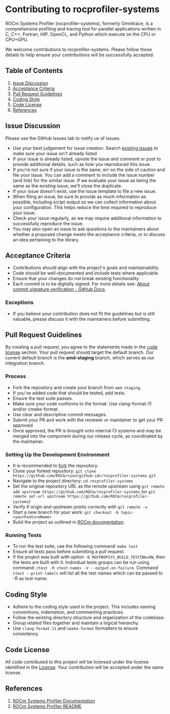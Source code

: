 <head>
  <meta charset="UTF-8">
  <meta name="description" content="Contributing to rocprofiler-systems">
  <meta name="keywords" content="ROCm, contributing, rocprofiler-systems">
</head>

# Contributing to rocprofiler-systems #

ROCm Systems Profiler (rocprofiler-systems), formerly Omnitrace, is a comprehensive profiling and tracing tool for parallel applications written in C, C++, Fortran, HIP, OpenCL, and Python which execute on the CPU or CPU+GPU.

We welcome contributions to rocprofiler-systems.  Please follow these details to help ensure your contributions will be successfully accepted.

## Table of Contents ##

1. [Issue Discussion](#issue-discussion)
2. [Acceptance Criteria](#acceptance-criteria)
3. [Pull Request Guidelines](#pull-request-guidelines)
4. [Coding Style](#coding-style)
5. [Code License](#code-license)
6. [References](#references)

## Issue Discussion ##

Please use the GitHub Issues tab to notify us of issues.

* Use your best judgement for issue creation. Search [existing issues](https://github.com/ROCm/rocprofiler-systems/issues) to make sure your issue isn't already listed
* If your issue is already listed, upvote the issue and comment or post to provide additional details, such as how you reproduced this issue.
* If you're not sure if your issue is the same, err on the side of caution and file your issue. You can add a comment to include the issue number (and link) for the similar issue. If we evaluate your issue as being the same as the existing issue, we'll close the duplicate.
* If your issue doesn't exist, use the issue template to file a new issue.
* When filing an issue, be sure to provide as much information as possible, including script output so we can collect information about your configuration. This helps reduce the time required to reproduce your issue.
* Check your issue regularly, as we may require additional information to successfully reproduce the issue.
* You may also open an issue to ask questions to the maintainers about whether a proposed change meets the acceptance criteria, or to discuss an idea pertaining to the library.

## Acceptance Criteria ##

* Contributions should align with the project's goals and maintainability.
* Code should be well-documented and include tests where applicable.
* Ensure that your changes do not break existing functionality.
* Each commit is to be digitally signed. For more details see: [About commit signature verification - GitHub Docs](https://docs.github.com/en/authentication/managing-commit-signature-verification/about-commit-signature-verification).

### Exceptions ###

* If you believe your contribution does not fit the guidelines but is still valuable, please discuss it with the maintainers before submitting.

## Pull Request Guidelines ##

By creating a pull request, you agree to the statements made in the [code license](#code-license) section. Your pull request should target the default branch. Our current default branch is the **amd-staging** branch, which serves as our integration branch.

### Process ###

* Fork the repository and create your branch from `amd-staging`.
* If you've added code that should be tested, add tests.
* Ensure the test suite passes.
* Make sure your code conforms to the format. Use clang-format-11 and/or cmake-format.
* Use clear and descriptive commit messages.
* Submit your PR and work with the reviewer or maintainer to get your PR approved
* Once approved, the PR is brought onto internal CI systems and may be merged into the component during our release cycle, as coordinated by the maintainer.

### Setting Up the Development Environment ###

* It is recommended to [fork](https://github.com/ROCm/rocprofiler-systems/fork) the repository.
* Clone your forked repository: `git clone https://github.com/ROCm/<yourgithub-id>/rocprofiler-systems.git`
* Navigate to the project directory: `cd rocprofiler-systems`
* Set the original repository URL as the remote upstream using `git remote add upstream https://github.com/ROCm/rocprofiler-systems` (or `git remote set-url upstream https://github.com/ROCm/rocprofiler-systems`)
* Verify if origin and upstream points correctly with `git remote -v`.
* Start a new branch for your work: `git checkout -b topic-<yourFeatureName>`
* Build the project as outlined in [ROCm documentation](https://github.com/ROCm/rocprofiler-systems/blob/a03770c0606c23fda5e2c83782f2d188eb8522f5/docs/install/install.rst#building-and-installing-rocm-systems-profiler).

### Running Tests ###

* To run the test suite, use the following command: `make test`
* Ensure all tests pass before submitting a pull request.
* If the project was built with option `-D ROCPROFSYS_BUILD_TESTING=ON`, then the tests are built with it. Individual tests groups can be run using command: `ctest -R <test-name> -V --output-on-failure`. Command `ctest --print-labels` will list all the test names which can be passed to -R as test-name.

## Coding Style ##

* Adhere to the coding style used in the project. This includes naming conventions, indentation, and commenting practices.
* Follow the existing directory structure and organization of the codebase.
* Group related files together and maintain a logical hierarchy.
* Use `clang-format-11` and `cmake-format` formatters to ensure consistency.

## Code License ##

All code contributed to this project will be licensed under the license identified in the [License](LICENSE). Your contribution will be accepted under the same license.

## References ##

1. [ROCm Systems Profiler Documentation](https://rocm.docs.amd.com/projects/rocprofiler-systems/en/latest/index.html)
2. [ROCm Systems Profiler README](README.md)
